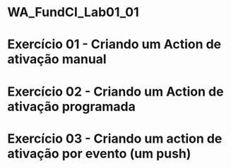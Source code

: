 # WA_FundCI_Lab01_01
# Exercício 01 - Criando um Action de ativação manual
# Exercício 02 - Criando um Action de ativação programada
# Exercício 03 - Criando um action de ativação por evento (um push)
